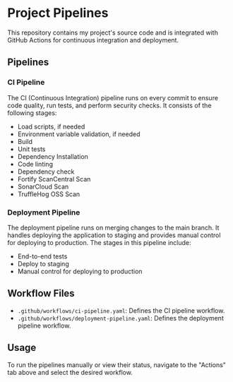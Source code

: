 # Project Pipelines

This repository contains my project's source code and is integrated with GitHub Actions for continuous integration and deployment.

## Pipelines

### CI Pipeline

The CI (Continuous Integration) pipeline runs on every commit to ensure code quality, run tests, and perform security checks. It consists of the following stages:

- Load scripts, if needed
- Environment variable validation, if needed
- Build
- Unit tests
- Dependency Installation
- Code linting
- Dependency check
- Fortify ScanCentral Scan
- SonarCloud Scan
- TruffleHog OSS Scan

### Deployment Pipeline

The deployment pipeline runs on merging changes to the main branch. It handles deploying the application to staging and provides manual control for deploying to production. The stages in this pipeline include:

- End-to-end tests
- Deploy to staging
- Manual control for deploying to production

## Workflow Files

- `.github/workflows/ci-pipeline.yaml`: Defines the CI pipeline workflow.
- `.github/workflows/deployment-pipeline.yaml`: Defines the deployment pipeline workflow.

## Usage

To run the pipelines manually or view their status, navigate to the "Actions" tab above and select the desired workflow.


